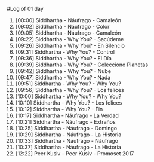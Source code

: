 #Log of 01 day

1. [00:00] Siddhartha - Náufrago - Camaleón
1. [09:02] Siddhartha - Náufrago - Color
1. [09:05] Siddhartha - Náufrago - Camaleón
1. [09:22] Siddhartha - Why You? - Sacúdeme
1. [09:26] Siddhartha - Why You? - En Silencio
1. [09:31] Siddhartha - Why You? - Control
1. [09:36] Siddhartha - Why You? - El Día
1. [09:39] Siddhartha - Why You? - Colecciono Planetas
1. [09:42] Siddhartha - Why You? - Nube
1. [09:47] Siddhartha - Why You? - Nada
1. [09:51] Siddhartha - Why You? - Why You?
1. [09:56] Siddhartha - Why You? - Los felices
1. [10:00] Siddhartha - Why You? - Why You?
1. [10:10] Siddhartha - Why You? - Los felices
1. [10:12] Siddhartha - Why You? - Fin
1. [10:17] Siddhartha - Náufrago - La Verdad
1. [10:21] Siddhartha - Náufrago - Extraños
1. [10:25] Siddhartha - Náufrago - Domingo
1. [10:29] Siddhartha - Náufrago - La Historia
1. [10:33] Siddhartha - Náufrago - Náufrago
1. [10:37] Siddhartha - Náufrago - La Historia
1. [12:22] Peer Kusiv - Peer Kusiv - Promoset 2017
